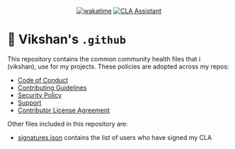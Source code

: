 <div align="center">

[![wakatime](https://wakatime.com/badge/github/iamvikshan/.github.svg)](https://wakatime.com/badge/github/iamvikshan/.github)
[![CLA Assistant](https://github.com/iamvikshan/.github/actions/workflows/cla.yml/badge.svg)](https://github.com/iamvikshan/.github/actions/workflows/cla.yml)

</div>

# 🏥 Vikshan's `.github`

This repository contains the common community health files that i (vikshan), use for my projects.
These policies are adopted across my repos:

- [Code of Conduct](../.github/CODE_OF_CONDUCT.md)
- [Contributing Guidelines](../.github/CONTRIBUTING.md)
- [Security Policy](../.github/SECURITY.md)
- [Support](../.github/SUPPORT.md)
- [Contributor License Agreement](../.github/CLA.md)

Other files included in this repository are:

- [signatures.json](./signatures/signatures.json) contains the list of users who have signed my CLA
